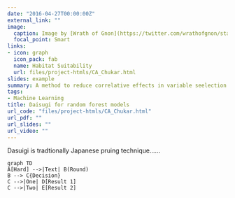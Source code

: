```yaml
---
date: "2016-04-27T00:00:00Z"
external_link: ""
image:
  caption: Image by [Wrath of Gnon](https://twitter.com/wrathofgnon/status/1250287741247426565)
  focal_point: Smart
links:
- icon: graph
  icon_pack: fab
  name: Habitat Suitability 
  url: files/project-htmls/CA_Chukar.html
slides: example
summary: A method to reduce correlative effects in variable seelection in random forest models
tags:
- Machine Learning
title: Daisugi for random forest models 
url_code: "files/project-htmls/CA_Chukar.html"
url_pdf: ""
url_slides: ""
url_video: ""
---
```


Dasuigi is tradtionally Japanese pruing technique...... 
```mermaid
graph TD
A[Hard] -->|Text| B(Round)
B --> C{Decision}
C -->|One| D[Result 1]
C -->|Two| E[Result 2]
```